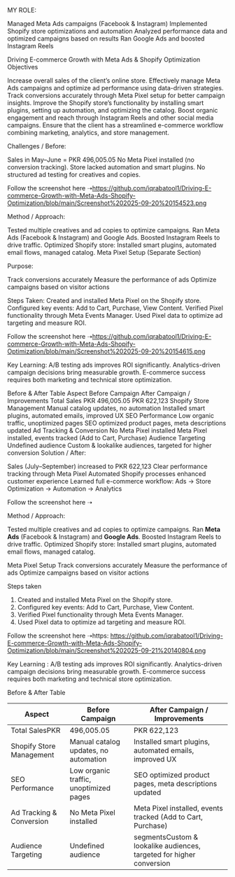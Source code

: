 MY ROLE:

Managed Meta Ads campaigns (Facebook & Instagram)
Implemented Shopify store optimizations and automation
Analyzed performance data and optimized campaigns based on results
Ran Google Ads and boosted Instagram Reels

Driving E-commerce Growth with Meta Ads & Shopify Optimization
Objectives

Increase overall sales of the client’s online store.
Effectively manage Meta Ads campaigns and optimize ad performance using data-driven strategies.
Track conversions accurately through Meta Pixel setup for better campaign insights.
Improve the Shopify store’s functionality by installing smart plugins, setting up automation, and optimizing the catalog.
Boost organic engagement and reach through Instagram Reels and other social media campaigns.
Ensure that the client has a streamlined e-commerce workflow combining marketing, analytics, and store management.

Challenges / Before:

Sales in May–June = PKR 496,005.05
No Meta Pixel installed (no conversion tracking).
Store lacked automation and smart plugins.
No structured ad testing for creatives and copies.

Follow the screenshot here ➝https://github.com/iqrabatool1/Driving-E-commerce-Growth-with-Meta-Ads-Shopify-Optimization/blob/main/Screenshot%202025-09-20%20154523.png

Method / Approach:

Tested multiple creatives and ad copies to optimize campaigns.
Ran Meta Ads (Facebook & Instagram) and Google Ads.
Boosted Instagram Reels to drive traffic.
Optimized Shopify store: Installed smart plugins, automated email flows, managed catalog.
Meta Pixel Setup (Separate Section)

Purpose:

Track conversions accurately
Measure the performance of ads
Optimize campaigns based on visitor actions

Steps Taken:
Created and installed Meta Pixel on the Shopify store.
Configured key events: Add to Cart, Purchase, View Content.
Verified Pixel functionality through Meta Events Manager.
Used Pixel data to optimize ad targeting and measure ROI.


Follow the screenshot here ➝https://github.com/iqrabatool1/Driving-E-commerce-Growth-with-Meta-Ads-Shopify-Optimization/blob/main/Screenshot%202025-09-20%20154615.png

Key Learning:
A/B testing ads improves ROI significantly.
Analytics-driven campaign decisions bring measurable growth.
E-commerce success requires both marketing and technical store optimization.

Before & After Table
Aspect	Before Campaign	After Campaign / Improvements
Total Sales PKR	496,005.05	PKR 622,123
Shopify Store Management	Manual catalog updates, no automation	Installed smart plugins, automated emails, improved UX
SEO Performance	Low organic traffic, unoptimized pages	SEO optimized product pages, meta descriptions updated
Ad Tracking & Conversion	No Meta Pixel installed	Meta Pixel installed, events tracked (Add to Cart, Purchase)
Audience Targeting	Undefined audience	Custom & lookalike audiences, targeted for higher conversion
Solution / After:

Sales (July–September) increased to PKR 622,123
Clear performance tracking through Meta Pixel
Automated Shopify processes enhanced customer experience
Learned full e-commerce workflow: Ads → Store Optimization → Automation → Analytics

 Follow the screenshot here ➝


Method / Approach:

 Tested multiple creatives and ad copies to optimize campaigns.
 Ran **Meta Ads** (Facebook & Instagram) and **Google Ads**.
 Boosted Instagram Reels to drive traffic.
 Optimized Shopify store: Installed smart plugins, automated email flows, managed catalog.

Meta Pixel Setup 
  Track conversions accurately
 Measure the performance of ads
 Optimize campaigns based on visitor actions

Steps taken
1. Created and installed Meta Pixel on the Shopify store.
2. Configured key events: Add to Cart, Purchase, View Content.
3. Verified Pixel functionality through Meta Events Manager.
4. Used Pixel data to optimize ad targeting and measure ROI.

 Follow the screenshot here ➝https: https://github.com/iqrabatool1/Driving-E-commerce-Growth-with-Meta-Ads-Shopify-Optimization/blob/main/Screenshot%202025-09-21%20140804.png
 
 Key Learning :
 A/B testing ads improves ROI significantly.
 Analytics-driven campaign decisions bring measurable growth.
 E-commerce success requires both marketing and technical store optimization.

 

 Before & After Table

| Aspect | Before Campaign | After Campaign / Improvements |
| --- | --- | --- |
| Total SalesPKR |  496,005.05 | PKR 622,123 |
| Shopify Store Management | Manual catalog updates, no automation | Installed smart plugins, automated emails, improved UX |
| SEO Performance | Low organic traffic, unoptimized pages | SEO optimized product pages, meta descriptions updated |
| Ad Tracking & Conversion | No Meta Pixel installed | Meta Pixel installed, events tracked (Add to Cart, Purchase) |
| Audience Targeting | Undefined audience  | segmentsCustom & lookalike audiences, targeted for higher conversion |



